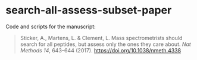 # search-all-assess-subset-paper

Code and scripts for the manuscript:

> Sticker, A., Martens, L. & Clement, L. Mass spectrometrists should search for all peptides, but assess only the ones they care about. _Nat Methods_ *14*, 643–644 (2017). https://doi.org/10.1038/nmeth.4338
